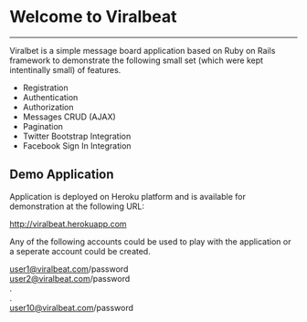 Welcome to Viralbeat
====================
***

Viralbet is a simple message board application based on Ruby on Rails framework
to demonstrate the following small set (which were kept intentinally small) of 
features. 

- Registration
- Authentication
- Authorization
- Messages CRUD (AJAX)
- Pagination
- Twitter Bootstrap Integration
- Facebook Sign In Integration

Demo Application
----------------
Application is deployed on Heroku platform and is available for demonstration 
at the following URL:

http://viralbeat.herokuapp.com

Any of the following accounts could be used to play with the application or
a seperate account could be created.

user1@viralbeat.com/password  
user2@viralbeat.com/password  
.  
.  
user10@viralbeat.com/password  



